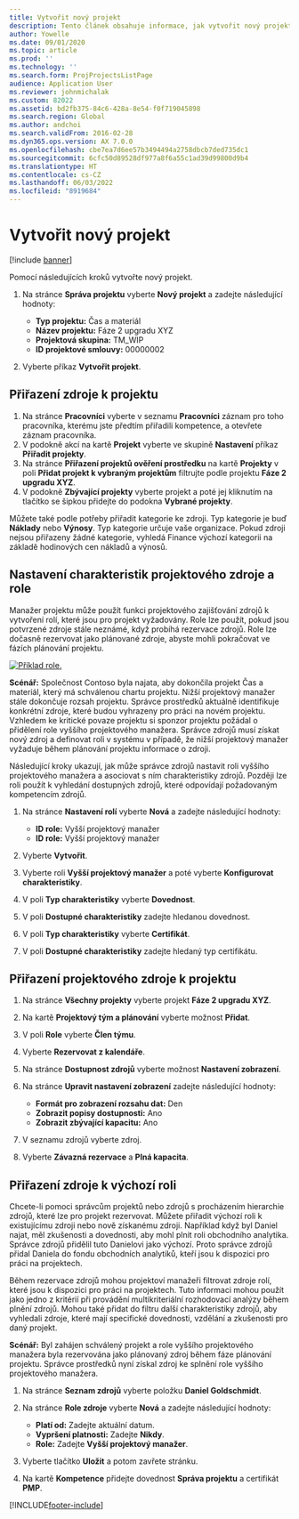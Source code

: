 ```yaml
---
title: Vytvořit nový projekt
description: Tento článek obsahuje informace, jak vytvořit nový projekt.
author: Yowelle
ms.date: 09/01/2020
ms.topic: article
ms.prod: ''
ms.technology: ''
ms.search.form: ProjProjectsListPage
audience: Application User
ms.reviewer: johnmichalak
ms.custom: 82022
ms.assetid: bd2fb375-84c6-428a-8e54-f0f719045898
ms.search.region: Global
ms.author: andchoi
ms.search.validFrom: 2016-02-28
ms.dyn365.ops.version: AX 7.0.0
ms.openlocfilehash: cbe7ea7d6ee57b3494494a2758dbcb7ded735dc1
ms.sourcegitcommit: 6cfc50d89528df977a8f6a55c1ad39d99800d9b4
ms.translationtype: HT
ms.contentlocale: cs-CZ
ms.lasthandoff: 06/03/2022
ms.locfileid: "8919684"
---
```

# <a name="create-a-new-project"></a>Vytvořit nový projekt

[!include [banner](../includes/banner.md)]

Pomocí následujících kroků vytvořte nový projekt.

1. Na stránce **Správa projektu** vyberte **Nový projekt** a zadejte následující hodnoty:

    - **Typ projektu:** Čas a materiál
    - **Název projektu:** Fáze 2 upgradu XYZ
    - **Projektová skupina:** TM\_WIP
    - **ID projektové smlouvy:** 00000002

2. Vyberte příkaz **Vytvořit projekt**.

## <a name="assign-a-resource-to-a-project"></a>Přiřazení zdroje k projektu

1. Na stránce **Pracovníci** vyberte v seznamu **Pracovníci** záznam pro toho pracovníka, kterému jste předtím přiřadili kompetence, a otevřete záznam pracovníka.
2. V podokně akcí na kartě **Projekt** vyberte ve skupině **Nastavení** příkaz **Přiřadit projekty**.
3. Na stránce **Přiřazení projektů ověření prostředku** na kartě **Projekty** v poli **Přidat projekt k vybraným projektům** filtrujte podle projektu **Fáze 2 upgradu XYZ**.
4. V podokně **Zbývající projekty** vyberte projekt a poté jej kliknutím na tlačítko se šipkou přidejte do podokna **Vybrané projekty**.

Můžete také podle potřeby přiřadit kategorie ke zdroji. Typ kategorie je buď **Náklady** nebo **Výnosy**. Typ kategorie určuje vaše organizace. Pokud zdroji nejsou přiřazeny žádné kategorie, vyhledá Finance výchozí kategorii na základě hodinových cen nákladů a výnosů.

## <a name="set-up-project-resource-and-role-characteristics"></a>Nastavení charakteristik projektového zdroje a role

Manažer projektu může použít funkci projektového zajišťování zdrojů k vytvoření rolí, které jsou pro projekt vyžadovány. Role lze použít, pokud jsou potvrzené zdroje stále neznámé, když probíhá rezervace zdrojů. Role lze dočasně rezervovat jako plánované zdroje, abyste mohli pokračovat ve fázích plánování projektu.

[![Příklad role.](./media/projectresourcing05.jpg)](./media/projectresourcing05.jpg) 

**Scénář:** Společnost Contoso byla najata, aby dokončila projekt Čas a materiál, který má schválenou chartu projektu. Nižší projektový manažer stále dokončuje rozsah projektu. Správce prostředků aktuálně identifikuje konkrétní zdroje, které budou vyhrazeny pro práci na novém projektu. Vzhledem ke kritické povaze projektu si sponzor projektu požádal o přidělení role vyššího projektového manažera. Správce zdrojů musí získat nový zdroj a definovat roli v systému v případě, že nižší projektový manažer vyžaduje během plánování projektu informace o zdroji.

Následující kroky ukazují, jak může správce zdrojů nastavit roli vyššího projektového manažera a asociovat s ním charakteristiky zdrojů. Později lze roli použít k vyhledání dostupných zdrojů, které odpovídají požadovaným kompetencím zdrojů.

1. Na stránce **Nastavení rolí** vyberte **Nová** a zadejte následující hodnoty:

    - **ID role:** Vyšší projektový manažer
    - **ID role:** Vyšší projektový manažer

2. Vyberte **Vytvořit**.
3. Vyberte roli **Vyšší projektový manažer** a poté vyberte **Konfigurovat charakteristiky**.
4. V poli **Typ charakteristiky** vyberte **Dovednost**.
5. V poli **Dostupné charakteristiky** zadejte hledanou dovednost.
6. V poli **Typ charakteristiky** vyberte **Certifikát**.
7. V poli **Dostupné charakteristiky** zadejte hledaný typ certifikátu.

## <a name="assign-a-project-resource-to-a-project"></a>Přiřazení projektového zdroje k projektu

1. Na stránce **Všechny projekty** vyberte projekt **Fáze 2 upgradu XYZ**.
2. Na kartě **Projektový tým a plánování** vyberte možnost **Přidat**.
3. V poli **Role** vyberte **Člen týmu**.
4. Vyberte **Rezervovat z kalendáře**.
5. Na stránce **Dostupnost zdrojů** vyberte možnost **Nastavení zobrazení**.
6. Na stránce **Upravit nastavení zobrazení** zadejte následující hodnoty:

    - **Formát pro zobrazení rozsahu dat:** Den
    - **Zobrazit popisy dostupnosti:** Ano
    - **Zobrazit zbývající kapacitu:** Ano

7. V seznamu zdrojů vyberte zdroj.
8. Vyberte **Závazná rezervace** a **Plná kapacita**.

## <a name="assign-a-resource-to-a-default-role"></a>Přiřazení zdroje k výchozí roli

Chcete-li pomoci správcům projektů nebo zdrojů s procházením hierarchie zdrojů, které lze pro projekt rezervovat. Můžete přiřadit výchozí roli k existujícímu zdroji nebo nově získanému zdroji. Například když byl Daniel najat, měl zkušenosti a dovednosti, aby mohl plnit roli obchodního analytika. Správce zdrojů přidělil tuto Danielovi jako výchozí. Proto správce zdrojů přidal Daniela do fondu obchodních analytiků, kteří jsou k dispozici pro práci na projektech.

Během rezervace zdrojů mohou projektoví manažeři filtrovat zdroje rolí, které jsou k dispozici pro práci na projektech. Tuto informaci mohou použít jako jedno z kritérií při provádění multikriteriální rozhodovací analýzy během plnění zdrojů. Mohou také přidat do filtru další charakteristiky zdrojů, aby vyhledali zdroje, které mají specifické dovednosti, vzdělání a zkušenosti pro daný projekt.

**Scénář:** Byl zahájen schválený projekt a role vyššího projektového manažera byla rezervována jako plánovaný zdroj během fáze plánování projektu. Správce prostředků nyní získal zdroj ke splnění role vyššího projektového manažera.

1. Na stránce **Seznam zdrojů** vyberte položku **Daniel Goldschmidt**.
2. Na stránce **Role zdroje** vyberte **Nová** a zadejte následující hodnoty:

    - **Platí od:** Zadejte aktuální datum.
    - **Vypršení platnosti:** Zadejte **Nikdy**.
    - **Role:** Zadejte **Vyšší projektový manažer**.

3. Vyberte tlačítko **Uložit** a potom zavřete stránku.
4. Na kartě **Kompetence** přidejte dovednost **Správa projektu** a certifikát **PMP**.


[!INCLUDE[footer-include](../includes/footer-banner.md)]
